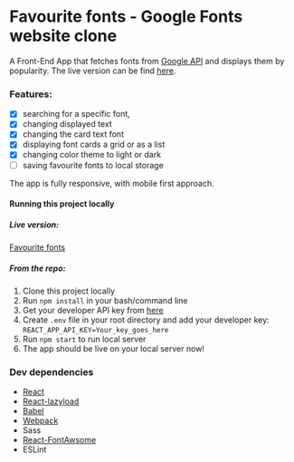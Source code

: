 # Favourite fonts - Google Fonts website clone

A Front-End App that fetches fonts from [Google API](https://developers.google.com/fonts/docs/getting_started) and displays them by popularity. The live version can be find [here](link_here).

### Features:
- [x] searching for a specific font, 
- [x] changing displayed text
- [x] changing the card text font
- [x] displaying font cards a grid or as a list
- [x] changing color theme to light or dark
- [ ] saving favourite fonts to local storage

The app is fully responsive, with mobile first approach.

#### Running this project locally
##### Live version:
[Favourite fonts](link_here)

##### From the repo:
1. Clone this project locally
2. Run `npm install` in your bash/command line
3. Get your developer API key from [here](https://developers.google.com/fonts/docs/developer_api)
4. Create `.env` file in your root directory and add your developer key:
`REACT_APP_API_KEY=Your_key_goes_here`
5. Run `npm start` to run local server
6. The app should be live on your local server now!


### Dev dependencies
- [React](https://reactjs.org/)
- [React-lazyload](https://github.com/twobin/react-lazyload)
- [Babel](https://babeljs.io/)
- [Webpack](https://webpack.js.org/)
- Sass
- [React-FontAwsome](https://github.com/FortAwesome/react-fontawesome)
- ESLint

